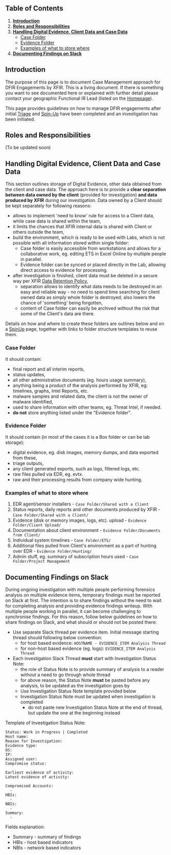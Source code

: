 
## Table of Contents
1. [**Introduction**](#Introduction)
2. [**Roles and Responsibilities**](#Roles-and-Responsibilities)
3. [**Handling Digital Evidence, Client Data and Case Data**](#Handling-Digital-Evidence-Client-Data-and-Case-Data)
	- [Case Folder](#Case-Folder)
	- [Evidence Folder](#Evidence-Folder)
	- [Examples of what to store where](#Examples-of-what-to-store-where)
4. [**Documenting Findings on Slack**](#Documenting-Findings-on-Slack)

## Introduction
The purpose of this page is to document Case Management approach for DFIR Engagements by XFIR. This is a living document. If there is something you want to see documented here or explained with further detail please contact your geographic Functional IR Lead (listed on the [Homepage](Home)).

This page provides guidelines on how to manage DFIR engagements after initial [Triage](Triage-and-Scoping) and [Spin-Up](SpinUp) have been completed and an investigation has been initiated. 

## Roles and Responsibilities
(To be updated soon)

## Handling Digital Evidence, Client Data and Case Data
This section outlines storage of Digital Evidence, other data obtained from the client and case data. The approach here is to provide a **clear separation between data owned by the client** (provided for investigation) **and data produced by XFIR** during our investigation. Data owned by a Client should be kept separately for following reasons:
- allows to implement 'need to know' rule for access to a Client data, while case data is shared within the team,
- it limits the chances that XFIR internal data is shared with Client or others outside the team,
- build the environment, which is ready to be used with Labs, which is not possible with all information stored within single folder:
	- Case folder is easily accessible from workstations and allows for a collaborative work, eg. editing ETS in Excel Online by multiple people in parallel.  
	- Evidence folder can be synced or placed directly in the Lab, allowing direct access to evidence for processing.
- after investigation is finished, client data must be deleted in a secure way per XFIR [Data Retention Policy](Digital-Evidence#Data-Retention-Policy),
  - separation allows to identify what data needs to be destroyed in an easy and reliable way - no need to spend time searching for client owned data as simply whole folder is destroyed; also lowers the chance of 'something' being forgotten,
  - content of Case folder can easily be archived without the risk that some of the Client's data are there. 

Details on how and where to create these folders are outlines below and on a [SpinUp](SpinUp#Setting-up-Collaboration-Environment) page, together with links to folder structure templates to reuse them.

### Case Folder
It should contain:
- final report and all interim reports,
- status updates,
- all other administrative documents (eg. hours usage summary),
- anything being a product of the analysis performed by XFIR, eg: timelines, graphs, Intel Reports, etc.
- malware samples and related data, the client is not the owner of malware identified,
- used to share information with other teams, eg. Threat Intel, if needed.
- **do not** store anything listed under the "Evidence folder".

### Evidence Folder
It should contain (in most of the cases it is a Box folder or can be lab storage):
- digital evidence, eg. disk images, memory dumps, and data exported from these,
- triage outputs,
- any client generated exports, such as logs, filtered logs, etc.
- raw files pulled via EDR, eg. evtx.
- raw and their processing results from company wide hunting.

### Examples of what to store where
1. EDR agent/sensor installers - `Case Folder/Shared with a Client`
2. Status reports, daily reports and other documents produced by XFIR - `Case Folder/Shared with a Client/`
3. Evidence (disk or memory images, logs, etc). upload - `Evidence Folder/Client Upload/`
4. Documentation about client environment - `Evidence Folder/Documents from Client/`
5. Individual system timelines - `Case Folder/ETS/`
6. Additional files pulled from Client's environment as a part of hunting over EDR - `Evidence Folder/Hunting/`
7. Admin stuff, eg. summary of subscription hours used - `Case Folder/Project Management`

## Documenting Findings on Slack
During ongoing investigation with multiple people performing forensics analysis on multiple evidence items, temporary findings must be reported on Slack at first. The intention is to share findings without the need to wait for completing analysis and providing evidence findings writeup. With multiple people working in parallel, it can become challenging to synchronise findings. For this reason, follow below guidelines on how to share findings on Slack, and what should or should not be posted there:
- Use separate Slack thread per evidence item. Initial message starting thread should following below convention:
	- for host based evidence: `HOSTNAME - EVIDENCE_ITEM Analysis Thread`
	- for non-host based evidence (eg. logs): `EVIDENCE_ITEM Analysis Thread`
- Each investigation Slack Thread **must** start with Investigation Status Note:
	- the role of Status Note is to provide summary of analysis to a reader without a need to go through whole thread
	- for above reason, the Status Note **must** be pasted before any analysis, to be updated as the investigation goes by
	- Use Investigation Status Note template provided below
	- Investigation Status Note must be updated when investigation is completed
		- do not paste new Investigation Status Note at the end of thread, but update the one at the beginning instead


Template of Investigation Status Note:
```
Status: Work in Progress | Completed
Host name: 
Reason for Investigation: 
Evidence type: 
OS: 
IP: 
Assigned user: 
Compromise status: 

Earliest evidence of activity: 
Latest evidence of activity: 
  
Compromised Accounts:
  - 
HBIs:
  - 
NBIs:
  - 
Summary:
  - 
```
Fields explanation:
 - Summary - summary of findings
 - HBIs - host based indicators
 - NBIs - network based indicators
